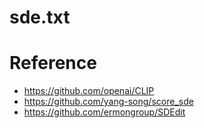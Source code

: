 # sde.txt

# Reference
- https://github.com/openai/CLIP
- https://github.com/yang-song/score_sde
- https://github.com/ermongroup/SDEdit
